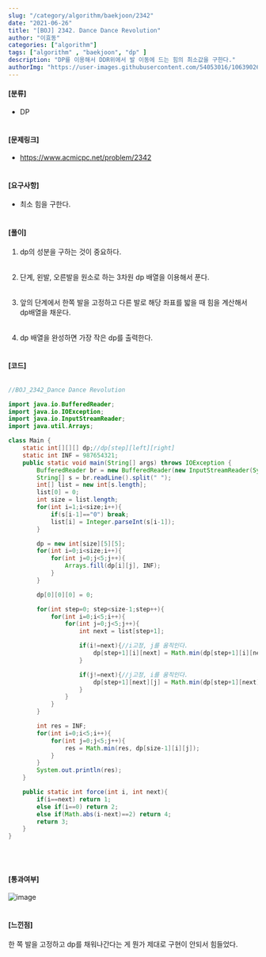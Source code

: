 ```yaml
---
slug: "/category/algorithm/baekjoon/2342"
date: "2021-06-26"
title: "[BOJ] 2342. Dance Dance Revolution"
author: "이효동"
categories: ["algorithm"]
tags: ["algorithm" , "baekjoon", "dp" ]
description: "DP를 이용해서 DDR위에서 발 이동에 드는 힘의 최소값을 구한다."
authorImg: "https://user-images.githubusercontent.com/54053016/106390261-d4693200-642a-11eb-8ac8-eb8203cf74b9.png"
---
```



#### [분류]
- DP
<br><br>

#### [문제링크]
- https://www.acmicpc.net/problem/2342
<br><br>


#### [요구사항]
- 최소 힘을 구한다.<br><br> 

#### [풀이]

1. dp의 성분을 구하는 것이 중요하다.<br><br>

2. 단계, 왼발, 오른발을 원소로 하는 3차원 dp 배열을 이용해서 푼다.<br><br>

3. 앞의 단계에서 한쪽 발을 고정하고 다른 발로 해당 좌표를 밟을 때 힘을 계산해서 dp배열을 채운다.<br><br>

4. dp 배열을 완성하면 가장 작은 dp를 출력한다.<br><br>


#### [코드]
```java

//BOJ_2342_Dance Dance Revolution

import java.io.BufferedReader;
import java.io.IOException;
import java.io.InputStreamReader;
import java.util.Arrays;

class Main {
    static int[][][] dp;//dp[step][left][right]
    static int INF = 987654321;
    public static void main(String[] args) throws IOException {
        BufferedReader br = new BufferedReader(new InputStreamReader(System.in));
        String[] s = br.readLine().split(" ");
        int[] list = new int[s.length];
        list[0] = 0;
        int size = list.length;
        for(int i=1;i<size;i++){
            if(s[i-1]=="0") break;
            list[i] = Integer.parseInt(s[i-1]);
        }

        dp = new int[size][5][5];
        for(int i=0;i<size;i++){
            for(int j=0;j<5;j++){
                Arrays.fill(dp[i][j], INF);
            }
        }

        dp[0][0][0] = 0;

        for(int step=0; step<size-1;step++){
            for(int i=0;i<5;i++){
                for(int j=0;j<5;j++){
                    int next = list[step+1];

                    if(i!=next){//i고정, j를 움직인다.
                        dp[step+1][i][next] = Math.min(dp[step+1][i][next], dp[step][i][j] + force(j, next));
                    }

                    if(j!=next){//j고정, i를 움직인다.
                        dp[step+1][next][j] = Math.min(dp[step+1][next][j], dp[step][i][j] + force(i, next));
                    }
                }
            }
        }

        int res = INF;
        for(int i=0;i<5;i++){
            for(int j=0;j<5;j++){
                res = Math.min(res, dp[size-1][i][j]);
            }
        }
        System.out.println(res);
    }

    public static int force(int i, int next){
        if(i==next) return 1;
        else if(i==0) return 2;
        else if(Math.abs(i-next)==2) return 4;
        return 3;
    }
}
```
<br><br>

#### [통과여부]
![image](https://user-images.githubusercontent.com/54053016/124604658-1c8ef380-dea6-11eb-8a88-a754e804f651.png)
<br><br>

#### [느낀점]
한 쪽 발을 고정하고 dp를 채워나간다는 게 뭔가 제대로 구현이 안되서 힘들었다.